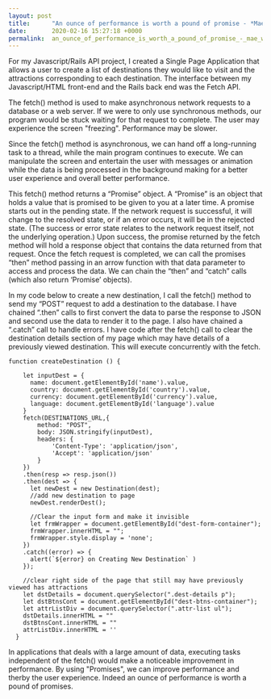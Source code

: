 ```yaml
---
layout: post
title:      "An ounce of performance is worth a pound of promise - *Mae West*"
date:       2020-02-16 15:27:18 +0000
permalink:  an_ounce_of_performance_is_worth_a_pound_of_promise_-_mae_west
---
```



For my Javascript/Rails API project, I created a Single Page Application that allows a user to create a list of destinations they would like to visit and the attractions corresponding to each destination.  The interface between my Javascript/HTML front-end and the Rails back end was the Fetch API.  

The fetch() method is used to make asynchronous network requests to a database or a web server. If we were to only use synchronous methods, our program would be stuck waiting for that request to complete. The user may experience the screen "freezing". Performance may be slower. 

Since the fetch() method is asynchronous, we can hand off a long-running task to a thread, while the main program continues to execute.  We can manipulate the screen and entertain the user with messages or animation while the data is being processed in the background making for a better user experience and overall better performance.

This fetch() method returns a “Promise” object.  A “Promise” is an object that holds a value that is promised to be given to you at a later time.  A promise starts out in the pending state.  If the network request is successful,  it will change to the resolved state, or if an error occurs, it will be in the rejected state. (The success or error state relates to the network request itself, not the underlying operation.) Upon success, the promise returned by the fetch method will hold a response object that contains the data returned from that request.  Once the fetch request is completed, we can call the promises “then” method passing in an arrow function with that data parameter to access and process the data. We can chain the “then” and “catch” calls (which also return ‘Promise’ objects). 

In my code below to create a new destination, I call the fetch() method to send my “POST” request to add a destination to the database.  I have chained “.then” calls to first convert the data to parse the response to JSON and second use the data to render it to the page. I also have chained a “.catch” call to handle errors.  I have code after the fetch() call to clear the destination details section of my page which may have details of a previously viewed destination. This will execute concurrently with the fetch. 


```
function createDestination () {
    
    let inputDest = {
      name: document.getElementById('name').value,
      country: document.getElementById('country').value,
      currency: document.getElementById('currency').value,
      language: document.getElementById('language').value
    }
    fetch(DESTINATIONS_URL,{
        method: "POST",
        body: JSON.stringify(inputDest),
        headers: {
            'Content-Type': 'application/json',
            'Accept': 'application/json'
        }
    })
    .then(resp => resp.json())
    .then(dest => {
      let newDest = new Destination(dest);
      //add new destination to page
      newDest.renderDest();
      
      //Clear the input form and make it invisible
      let frmWrapper = document.getElementById("dest-form-container");
      frmWrapper.innerHTML = "";
      frmWrapper.style.display = 'none';
    })
    .catch((error) => {
      alert(`${error} on Creating New Destination` )
    }); 

    //clear right side of the page that still may have previously viewed has attractions
    let dstDetails = document.querySelector(".dest-details p");
    let dstBtnsCont = document.getElementById("dest-btns-container");
    let attrListDiv = document.querySelector(".attr-list ul");
    dstDetails.innerHTML = ""
    dstBtnsCont.innerHTML = ""
    attrListDiv.innerHTML = ''
  }
```

 In applications that deals with a large amount of data, executing tasks independent of the fetch() would make a noticeable improvement in performance. By using "Promises", we can improve performance and therby the user experience.  Indeed an ounce of performance is worth a pound of promises.
